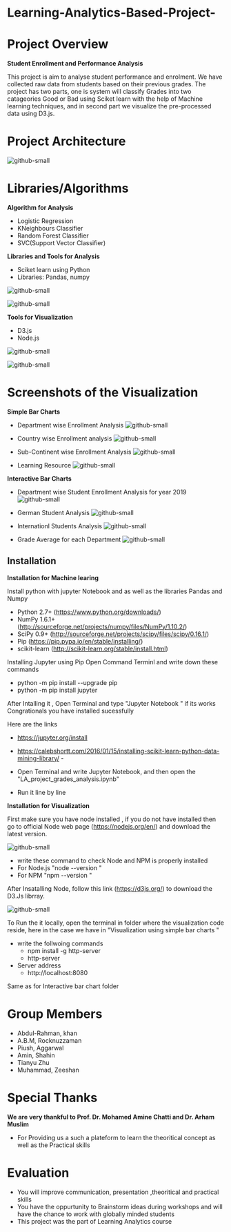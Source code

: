 # Learning-Analytics-Based-Project-

# Project Overview

 **Student Enrollment and Performance Analysis**
  
  This project is aim to analyse student performance and enrolment.  We have collected raw data from students based on their previous grades. The project has two parts, one is system will classify Grades into two catageories Good or Bad using Sciket learn with the help of Machine learning techniques, and in second part we visualize the pre-processed data using D3.js.
  
# Project Architecture

![github-small](https://user-images.githubusercontent.com/41241181/52514869-e76b1200-2c15-11e9-868c-de81e0f0f0b8.png)

# Libraries/Algorithms

**Algorithm for Analysis**

- Logistic Regression
- KNeighbours Classifier
- Random Forest Classifier 
- SVC(Support Vector Classifier)

**Libraries and Tools for Analysis**

- Sciket learn using Python
- Libraries: Pandas, numpy
	
	
 ![github-small](https://user-images.githubusercontent.com/41241181/52512081-5f7c0c80-2c03-11e9-9450-a6833f67adeb.png)
 
 ![github-small](https://user-images.githubusercontent.com/41241181/52512106-7ae71780-2c03-11e9-975f-62202d529dc6.png)

**Tools for Visualization**

 - D3.js 
 - Node.js
 
 ![github-small](https://user-images.githubusercontent.com/41241181/52514899-226d4580-2c16-11e9-9c0b-e3d91c7533bd.png)

 ![github-small](https://user-images.githubusercontent.com/41241181/52515067-8e9c7900-2c17-11e9-90da-38ad8468c185.png)

# Screenshots of the Visualization

**Simple Bar Charts**

- Department wise Enrollment Analysis 
![github-small](https://user-images.githubusercontent.com/41241181/52512797-2ba2e600-2c07-11e9-9f09-e5493fbc425b.png)

- Country wise Enrollment analysis 
![github-small](https://user-images.githubusercontent.com/41241181/52512800-2d6ca980-2c07-11e9-8cd7-41f329965eef.png)

- Sub-Continent wise Enrollment Analysis 
![github-small](https://user-images.githubusercontent.com/41241181/52512802-2f366d00-2c07-11e9-8396-fadd5878a26a.png)

- Learning Resource 
![github-small](https://user-images.githubusercontent.com/41241181/52512804-30679a00-2c07-11e9-919b-fa1f0ed80b46.png)

**Interactive Bar Charts**

- Department wise Student Enrollment Analysis for year 2019
![github-small](https://user-images.githubusercontent.com/41241181/52513091-c819b800-2c08-11e9-88ce-99881fe4cdaf.png)

- German Student Analysis 
![github-small](https://user-images.githubusercontent.com/41241181/52513094-cb14a880-2c08-11e9-9a3e-0d6767f5018c.png)

- Internationl Students Analysis
![github-small](https://user-images.githubusercontent.com/41241181/52513095-ccde6c00-2c08-11e9-9bdf-33bb0f8d7082.png)

- Grade Average for each Department 
![github-small](https://user-images.githubusercontent.com/41241181/52513097-ce0f9900-2c08-11e9-8615-4d75981dd8ac.png)

## Installation

**Installation for Machine learing**

Install python with jupyter Notebook and as well as the libraries Pandas and Numpy 

- Python 2.7+ (https://www.python.org/downloads/)
- NumPy 1.6.1+ (http://sourceforge.net/projects/numpy/files/NumPy/1.10.2/)
- SciPy 0.9+ (http://sourceforge.net/projects/scipy/files/scipy/0.16.1/)
- Pip (https://pip.pypa.io/en/stable/installing/)
- scikit-learn (http://scikit-learn.org/stable/install.html)

Installing Jupyter using Pip
Open Command Terminl and write down these commands 
- python -m pip install --upgrade pip
- python -m pip install jupyter

After Intalling it , Open Terminal and type "Jupyter Notebook " if its works Congrationals you have installed sucessfully

Here are the links 

 - https://jupyter.org/install 
 
 - https://calebshortt.com/2016/01/15/installing-scikit-learn-python-data-mining-library/
                 - 

- Open Terminal and write Jupyter Notebook, and then open the "LA_project_grades_analysis.ipynb" 

- Run it line by line 

**Installation for Visualization**

First make sure you have node installed , if you do not have installed then go to official Node web page (https://nodejs.org/en/) and download the latest version. 

![github-small](https://user-images.githubusercontent.com/41241181/52513674-acb0ac00-2c0c-11e9-9b87-3f36287926ba.png)

- write these command to check Node and NPM is properly installed 
- For Node.js "node --version "
- For NPM  "npm --version "

After Insatalling Node, follow this link (https://d3js.org/) to download the D3.Js librray.

![github-small](https://user-images.githubusercontent.com/41241181/52513614-4035ad00-2c0c-11e9-8a32-fc4499a5d3d6.png)

To Run the it locally, open the terminal in folder where the visualization code reside, here in the case we have in "Visualization using simple bar charts " 
- write the follwoing commands 
  - npm install -g http-server
  - http-server 
- Server address
  -  http://localhost:8080
  
Same as for Interactive bar chart folder 

# Group Members

- Abdul-Rahman, khan 
- A.B.M, Rocknuzzaman 
- Piush, Aggarwal
- Amin, Shahin 
- Tianyu Zhu
- Muhammad, Zeeshan 

# Special Thanks 

**We are very thankful to Prof. Dr. Mohamed Amine Chatti and Dr. Arham Muslim**
- For Providing us a such a plateform to learn the theoritical concept as well as the Practical skills

# Evaluation 

- You will improve communication, presentation ,theoritical and practical skills 
- You have the oppurtunity to Brainstorm ideas during workshops and will have the chance to work with globally minded students 
- This project was the part of Learning Analytics course 
